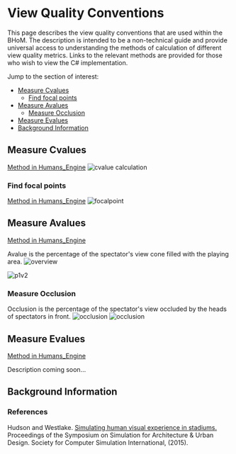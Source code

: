 # View Quality Conventions
This page describes the view quality conventions that are used within the BHoM. 
The description is intended to be a non-technical guide and provide universal access to understanding the methods of calculation of different view quality metrics. Links to the relevant methods are provided for those who wish to view the C# implementation.

Jump to the section of interest:
* [Measure Cvalues](#measure-cvalues)
  * [Find focal points](#find-focal-points)
* [Measure Avalues](#measure-avalues)
  * [Measure Occlusion](#measure-occlusion)
* [Measure Evalues](#measure-evalues)
* [Background Information](#background-information)

## Measure Cvalues
[Method in Humans_Engine](https://github.com/BHoM/BHoM_Engine/blob/main/Humans_Engine/Query/CvalueAnalysis.cs)
![cvalue calculation](https://user-images.githubusercontent.com/6618854/111189354-e69fc980-85ad-11eb-8a18-4a2bb901d7d9.png)
### Find focal points
[Method in Humans_Engine](https://github.com/BHoM/BHoM_Engine/blob/1210c894accd9b6e9539ca8a7fd3b91302b33356/Humans_Engine/Query/CvalueAnalysis.cs#L102)
![focalpoint](https://user-images.githubusercontent.com/6618854/111189362-e8698d00-85ad-11eb-8d5a-d691733b146f.png)

## Measure Avalues
[Method in Humans_Engine](https://github.com/BHoM/BHoM_Engine/blob/main/Humans_Engine/Query/AvalueAnalysis.cs)

Avalue is the percentage of the spectator's view cone filled with the playing area.
![overview](https://user-images.githubusercontent.com/6618854/117262086-cb806600-ae48-11eb-9ad5-dcf2107fb587.jpg)

![p1v2](https://user-images.githubusercontent.com/6618854/117304577-cede1680-ae75-11eb-92e0-95964d45ad1c.png)
### Measure Occlusion

Occlusion is the percentage of the spectator's view occluded by the heads of spectators in front.
![occlusion](https://user-images.githubusercontent.com/6618854/117308559-92141e80-ae79-11eb-9050-0836dd5a5a0c.jpg)
![occlusion](https://user-images.githubusercontent.com/6618854/114209869-07fa9800-9957-11eb-9e6b-f16d7b5c73f8.jpg)

## Measure Evalues
[Method in Humans_Engine](https://github.com/BHoM/BHoM_Engine/blob/main/Humans_Engine/Query/EvalueAnalysis.cs)

Description coming soon...

## Background Information
### References

Hudson and Westlake. [Simulating human visual experience in stadiums.](https://github.com/BHoM/BHoM_Engine/files/6309099/simulatinghumanexperience.pdf) Proceedings of the Symposium on Simulation for Architecture & Urban Design. Society for Computer Simulation International, (2015).
